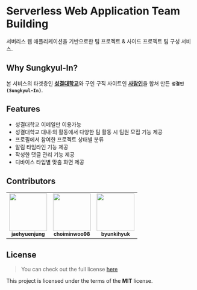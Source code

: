 # Serverless Web Application Team Building

서버리스 웹 애플리케이션을 기반으로한 팀 프로젝트 & 사이드 프로젝트 팀 구성 서비스.

## Why **Sungkyul-In**?

본 서비스의 타겟층인 [**성결대학교**](https://www.sungkyul.ac.kr/skukr/index.do)와 구인 구직 사이트인 [**사람인**](https://www.saramin.co.kr/zf_user/)을 합쳐 만든 **`성결인(Sungkyul-In)`**.

## Features

- 성결대학교 이메일만 이용가능
- 성결대학교 대내·외 활동에서 다양한 팀 활동 시 팀원 모집 기능 제공
- 프로필에서 참여한 프로젝트 상태별 분류
- 알림 타임라인 기능 제공
- 작성한 댓글 관리 기능 제공
- 디바이스 타입별 맞춤 화면 제공

## Contributors

<!-- ALL-CONTRIBUTORS-LIST:START - Do not remove or modify this section -->
<!-- prettier-ignore-start -->
<!-- markdownlint-disable -->
<table>
    <tr>
        <td align="center">
            <a href="https://github.com/jaehyuenjung"><img src="https://avatars.githubusercontent.com/u/86586206?s=100&u=aac9ce00d8292f1ce2f0abf93f3e79e9ec8ad6b8&v=4" width="100px;"/><br /><sub><b>jaehyuenjung</b></sub></a>
        </td>
        <td align="center">
            <a href="https://github.com/choiminwoo98"><img src="https://avatars.githubusercontent.com/u/61531483?s=100&u=0d11985c3bc292ee0f83b8a35656be34c4a6c0b3&v=4" width="100px;"/><br /><sub><b>choiminwoo98</b></sub></a>
        </td>
        <td align="center">
            <a href="https://github.com/byunkihyuk"><img src="https://avatars.githubusercontent.com/u/78002166?s=100&u=5e480c59e71b9aa55bd111ebb619d6c302926d68&v=4" width="100px;"/><br /><sub><b>byunkihyuk</b></sub></a>
        </td>
    </tr>
</table>
<!-- markdownlint-restore -->
<!-- prettier-ignore-end -->
<!-- ALL-CONTRIBUTORS-LIST:END -->

## License

> You can check out the full license [here](https://github.com/jaehyuenjung/sungkyulin/blob/master/LICENSE)

This project is licensed under the terms of the **MIT** license.
